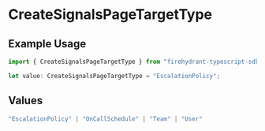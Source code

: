 # CreateSignalsPageTargetType

## Example Usage

```typescript
import { CreateSignalsPageTargetType } from "firehydrant-typescript-sdk/models/components";

let value: CreateSignalsPageTargetType = "EscalationPolicy";
```

## Values

```typescript
"EscalationPolicy" | "OnCallSchedule" | "Team" | "User"
```